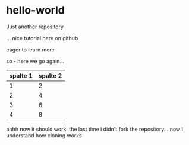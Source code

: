 # hello-world
Just another repository

... nice tutorial here on github

eager to learn more

so - here we go again...

| spalte 1 | spalte 2     |
| :------------- | :------------- |
| 1      | 2       |
| 2      | 4       |
| 3      | 6       |
| 4      | 8       |

ahhh now it should work. the last time i didn't fork the repository... now i understand how cloning works
